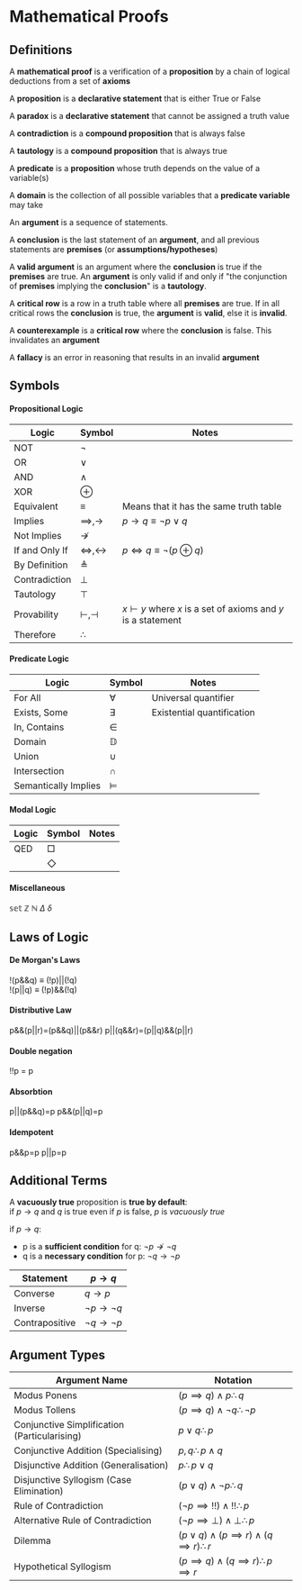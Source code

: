 # Mathematical Proofs
## Definitions
A **mathematical proof** is a verification of a **proposition** by a chain of logical deductions from a set of **axioms**


A **proposition** is a **declarative statement** that is either True or False

A **paradox** is a **declarative statement** that cannot be assigned a truth value

A **contradiction** is a **compound proposition** that is always false

A **tautology** is a **compound proposition** that is always true

A **predicate** is a **proposition** whose truth depends on the value of a variable(s)

A **domain** is the collection of all possible variables that a **predicate variable** may take

An **argument** is a sequence of statements. 

A **conclusion** is the last statement of an **argument**, and all previous statements are **premises** (or **assumptions/hypotheses**)

A **valid argument** is an argument where the **conclusion** is true if the **premises** are true. An **argument** is only valid if and only if "the conjunction of **premises** implying the **conclusion**" is a **tautology**.

A **critical row** is a row in a truth table where all **premises** are true. If in all critical rows the **conclusion** is true, the **argument** is **valid**, else it is **invalid**.

A **counterexample** is a **critical row** where the **conclusion** is false. This invalidates an **argument**

A **fallacy** is an error in reasoning that results in an invalid **argument**

## Symbols

#### Propositional Logic	

|Logic | Symbol| Notes|
|-|-|-|
|NOT| $\lnot$|
|OR| $\lor$|
|AND|$\land$|
|XOR|$\oplus$|
|Equivalent|$\equiv$|Means that it has the same truth table|
|Implies|$\implies, \rightarrow$| $p\rightarrow q\equiv \lnot p \lor q$
|Not Implies|$\nrightarrow$
|If and Only If|$\iff,\leftrightarrow$| $p\iff q\equiv \lnot(p\oplus q)$
|By Definition|$\triangleq$|
|Contradiction|$\bot$|
|Tautology|$\top$|
|Provability|$\vdash, \dashv$| $x\vdash y$ where *x* is a set of axioms and *y* is a statement
|Therefore|$\therefore$

#### Predicate Logic	
|Logic|Symbol|Notes|
|-|-|-|
|For All|$\forall$| Universal quantifier
|Exists, Some|$\exists$| Existential quantification
|In, Contains|$\in$|
|Domain|$\mathbb{D}$
|Union|$\cup$
|Intersection|$\cap$
|Semantically Implies|$\models$

#### Modal Logic	
|Logic|Symbol|Notes|
|-|-|-|
|QED|$\Box$
||$\Diamond$

#### Miscellaneous
$\mathbb{set}$
$\mathbb{Z}$
$\mathbb{N}$
$\Delta$
$\delta$

## Laws of Logic
#### De Morgan's Laws
!(p&&q) $\equiv$ (!p)||(!q)  
!(p||q) $\equiv$ (!p)&&(!q)

#### Distributive Law
p&&(p||r)=(p&&q)||(p&&r)
p||(q&&r)=(p||q)&&(p||r)

#### Double negation
!!p = p

#### Absorbtion
p||(p&&q)=p
p&&(p||q)=p

#### Idempotent
p&&p=p
p||p=p

## Additional Terms
A **vacuously true** proposition is **true by default**:  
if $p \rightarrow q$ and *q* is true even if *p* is false, *p* is *vacuously true*

if $p\rightarrow q$:  
* p is a **sufficient condition** for q: $\lnot p \nrightarrow\lnot q$
* q is a **necessary condition** for p: $\lnot q \rightarrow\lnot p$

|Statement| $p\rightarrow q$|
|-|-|
|Converse|$q\rightarrow p$|
|Inverse|$\lnot p\rightarrow\lnot q$|
|Contrapositive|$\lnot q\rightarrow\lnot p$|

## Argument Types
|Argument Name|Notation|
|-|-|
|Modus Ponens|$(p\implies q)\land p\therefore q$
|Modus Tollens|$(p\implies q)\land\lnot q\therefore \lnot p$
|Conjunctive Simplification (Particularising)|$p\lor q\therefore p$
|Conjunctive Addition (Specialising)|$p, q\therefore p\land q$
|Disjunctive Addition (Generalisation)|$p\therefore p\lor q$
|Disjunctive Syllogism (Case Elimination)| $(p\lor q)\land\lnot p\therefore q$
|Rule of Contradiction|$(\lnot p\implies!!)\land!!\therefore p$
|Alternative Rule of Contradiction|$(\lnot p\implies\bot)\land\bot\therefore p$
|Dilemma|$(p\lor q)\land(p\implies r)\land(q\implies r)\therefore r$
|Hypothetical Syllogism|$(p\implies q)\land (q\implies r)\therefore p\implies r$
